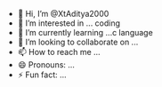 - 👋 Hi, I’m @XtAditya2000
- 👀 I’m interested in ... coding 
- 🌱 I’m currently learning ...c language 
- 💞️ I’m looking to collaborate on ...
- 📫 How to reach me ...
- 😄 Pronouns: ...
- ⚡ Fun fact: ...

<!---
XtAditya2000/XtAditya2000 is a ✨ special ✨ repository because its `README.md` (this file) appears on your GitHub profile.
You can click the Preview link to take a look at your changes.
--->
